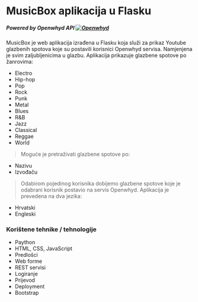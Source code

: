 # MusicBox aplikacija u Flasku
##### Powered by Openwhyd API [![Openwhyd](https://openwhyd.org/images/logo-s.png)](https://openwhyd.org/) 

MusicBox je web aplikacija izrađena u Flasku koja služi za prikaz Youtube glazbenih spotova koje su postavili korisnici Openwhyd servisa. Namjenjena je svim zaljubljenicima u glazbu. Aplikacija prikazuje glazbene spotove po žanrovima:

- Electro 
- Hip-hop 
- Pop 
- Rock
- Punk
- Metal
- Blues
- R&B
- Jazz
- Classical
- Reggae
- World

> Moguće je pretraživati glazbene spotove po:
- Nazivu
- Izvođaču

> Odabirom pojedinog korisnika dobijemo glazbene spotove koje je odabrani korisnik postavio na servis Openwhyd. 
Aplikacija je prevedena na dva jezika: 
- Hrvatski
- Engleski


### Korištene tehnike / tehnologije

  - Paython
  - HTML, CSS, JavaScript
  - Predlošci
  - Web forme
  -  REST servisi
  -  Logiranje
  -  Prijevod
  -  Deployment
  -  Bootstrap


